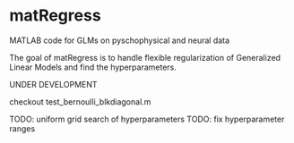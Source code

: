# matRegress
MATLAB code for GLMs on pyschophysical and neural data

The goal of matRegress is to handle flexible regularization of Generalized Linear Models and find the hyperparameters.

UNDER DEVELOPMENT

checkout test_bernoulli_blkdiagonal.m

TODO: uniform grid search of hyperparameters
TODO: fix hyperparameter ranges